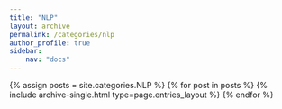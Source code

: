 ```yaml
---
title: "NLP"
layout: archive
permalink: /categories/nlp
author_profile: true
sidebar:
    nav: "docs"
---
```



{% assign posts = site.categories.NLP %}
{% for post in posts %} {% include archive-single.html type=page.entries_layout %} {% endfor %}